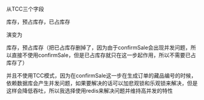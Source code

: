 从TCC三个字段



库存，预占库存，已占库存



演变为



库存，预占库存（把已占库存删掉了，因为由于confirmSale会出现并发问题，所以直接不使用confirmSale，但是已占库存就只在这一步起作用，所以不需要已占库存了）



并且不使用TCC模式，因为在confirmSale这一步在生成订单的藏品编号的时候，依赖数据库会产生并发问题，如果要解决的话可以加悲观锁和乐观锁来解决，但是这样会降低吞吐，所以我选择使用redis来解决问题并维持高并发的特性

